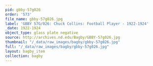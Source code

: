```yaml
---
pid: gbby-57g026
order: '573'
file_name: gbby-57g026.jpg
label: 'GBBY 57G/026: Chuck Collins: Football Player - 1922-1924'
_date: 1922-1924
object_type: glass plate negative
source: http://archives.nd.edu/Bagby/GBBY-57g026.jpg
thumbnail: "/_data/raw_images/bagby/gbby-57g026.jpg"
full: "/_data/raw_images/bagby/gbby-57g026.jpg"
layout: bagby_item
collection: bagby
---
```

